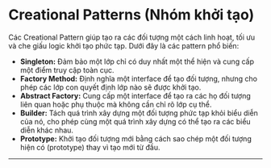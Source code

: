 # Creational Patterns (Nhóm khởi tạo)

Các Creational Pattern giúp tạo ra các đối tượng một cách linh hoạt, tối ưu và che giấu logic khởi tạo phức tạp. Dưới đây là các pattern phổ biến:

-   **Singleton:** Đảm bảo một lớp chỉ có duy nhất một thể hiện và cung cấp một điểm truy cập toàn cục.
-   **Factory Method:** Định nghĩa một interface để tạo đối tượng, nhưng cho phép các lớp con quyết định lớp nào sẽ được khởi tạo.
-   **Abstract Factory:** Cung cấp một interface để tạo ra các họ đối tượng liên quan hoặc phụ thuộc mà không cần chỉ rõ lớp cụ thể.
-   **Builder:** Tách quá trình xây dựng một đối tượng phức tạp khỏi biểu diễn của nó, cho phép cùng một quá trình xây dựng có thể tạo ra các biểu diễn khác nhau.
-   **Prototype:** Khởi tạo đối tượng mới bằng cách sao chép một đối tượng hiện có (prototype) thay vì tạo mới từ đầu.

---
